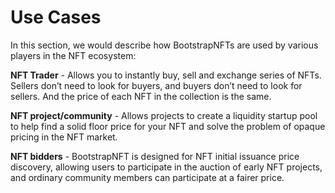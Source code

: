 # Use Cases
In this section, we would describe how BootstrapNFTs are used by various players in the NFT ecosystem:

**NFT Trader** - Allows you to instantly buy, sell and exchange series of NFTs. Sellers don’t need to look for buyers, and buyers don’t need to look for sellers. And the price of each NFT in the collection is the same.

**NFT project/community** - Allows projects to create a liquidity startup pool to help find a solid floor price for your NFT and solve the problem of opaque pricing in the NFT market.

**NFT bidders** - BootstrapNFT is designed for NFT initial issuance price discovery, allowing users to participate in the auction of early NFT projects, and ordinary community members can participate at a fairer price.